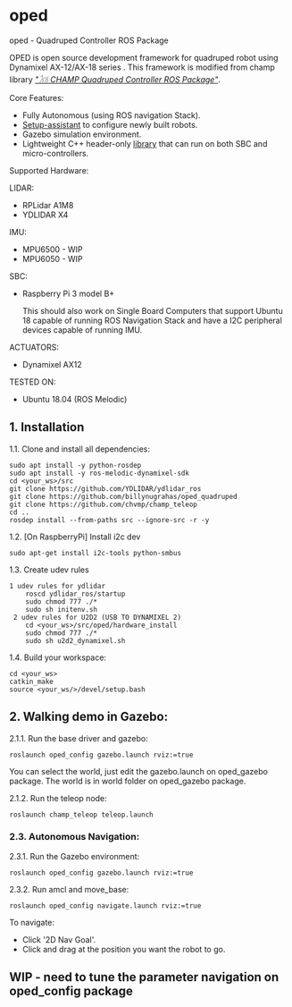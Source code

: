 # oped
oped - Quadruped Controller ROS Package

OPED is open source development framework for quadruped robot using Dynamixel AX-12/AX-18 series . This framework is modified from champ library [*"𓃡 CHAMP Quadruped Controller ROS Package"*](https://github.com/chvmp/champ).

Core Features:
- Fully Autonomous (using ROS navigation Stack).
- [Setup-assistant](https://github.com/chvmp/champ_setup_assistant) to configure newly built robots.
- Gazebo simulation environment.
- Lightweight C++ header-only [library](https://github.com/chvmp/libchamp) that can run on both SBC and micro-controllers.

Supported Hardware:

LIDAR:
- RPLidar A1M8
- YDLIDAR X4

IMU:
- MPU6500 - WIP
- MPU6050 - WIP

SBC:
- Raspberry Pi 3 model B+

    This should also work on Single Board Computers that support Ubuntu 18 capable of running ROS Navigation Stack and have a I2C peripheral devices capable of running IMU.

ACTUATORS:
- Dynamixel AX12

TESTED ON:
- Ubuntu 18.04 (ROS Melodic)

## 1. Installation

1.1. Clone and install all dependencies:

    sudo apt install -y python-rosdep
    sudo apt install -y ros-melodic-dynamixel-sdk
    cd <your_ws>/src
    git clone https://github.com/YDLIDAR/ydlidar_ros
    git clone https://github.com/billynugrahas/oped_quadruped
    git clone https://github.com/chvmp/champ_teleop
    cd ..
    rosdep install --from-paths src --ignore-src -r -y
    
    

1.2. [On RaspberryPi] Install i2c dev

    sudo apt-get install i2c-tools python-smbus
    
1.3. Create udev rules

    1 udev rules for ydlidar
        roscd ydlidar_ros/startup
        sudo chmod 777 ./*
        sudo sh initenv.sh
     2 udev rules for U2D2 (USB TO DYNAMIXEL 2)
        cd <your_ws>/src/oped/hardware_install
        sudo chmod 777 ./*
        sudo sh u2d2_dynamixel.sh
        
    
1.4. Build your workspace:

    cd <your_ws>
    catkin_make
    source <your_ws/>/devel/setup.bash
    
 

## 2. Walking demo in Gazebo:
2.1.1. Run the base driver and gazebo:

    roslaunch oped_config gazebo.launch rviz:=true
    
  You can select the world, just edit the gazebo.launch on oped_gazebo package. The world is in world folder on oped_gazebo package.
  
2.1.2. Run the teleop node:

    roslaunch champ_teleop teleop.launch

### 2.3. Autonomous Navigation:

2.3.1. Run the Gazebo environment: 

    roslaunch oped_config gazebo.launch rviz:=true

2.3.2. Run amcl and move_base:

    roslaunch oped_config navigate.launch rviz:=true

To navigate:

- Click '2D Nav Goal'.
- Click and drag at the position you want the robot to go.

## WIP - need to tune the parameter navigation on oped_config package
